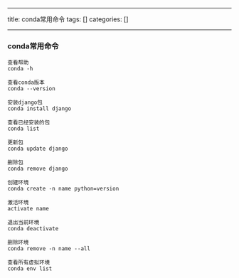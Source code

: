 
--- 
title:  conda常用命令 
tags: []
categories: [] 

---
### conda常用命令

```
查看帮助
conda -h

查看conda版本
conda --version

安装django包
conda install django

查看已经安装的包
conda list

更新包
conda update django

删除包
conda remove django

创建环境
conda create -n name python=version

激活环境
activate name

退出当前环境
conda deactivate

删除环境
conda remove -n name --all

查看所有虚拟环境
conda env list

```
